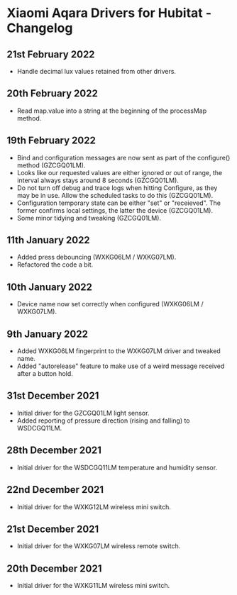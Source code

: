 # Xiaomi Aqara Drivers for Hubitat - Changelog

## 21st February 2022

- Handle decimal lux values retained from other drivers.

## 20th February 2022

- Read map.value into a string at the beginning of the processMap method.

## 19th February 2022

- Bind and configuration messages are now sent as part of the configure() method (GZCGQ01LM).
- Looks like our requested values are either ignored or out of range, the interval always stays around 8 seconds (GZCGQ01LM).
- Do not turn off debug and trace logs when hitting Configure, as they may be in use. Allow the scheduled tasks to do this (GZCGQ01LM).
- Configuration temporary state can be either "set" or "receieved". The former confirms local settings, the latter the device (GZCGQ01LM).
- Some minor tidying and tweaking (GZCGQ01LM).

## 11th January 2022

- Added press debouncing (WXKG06LM / WXKG07LM).
- Refactored the code a bit.

## 10th January 2022

- Device name now set correctly when configured (WXKG06LM / WXKG07LM).

## 9th January 2022

- Added WXKG06LM fingerprint to the WXKG07LM driver and tweaked name.
- Added "autorelease" feature to make use of a weird message received after a button hold.

## 31st December 2021

- Initial driver for the GZCGQ01LM light sensor.
- Added reporting of pressure direction (rising and falling) to WSDCGQ11LM.

## 28th December 2021

- Initial driver for the WSDCGQ11LM temperature and humidity sensor.

## 22nd December 2021

- Initial driver for the WXKG12LM wireless mini switch.

## 21st December 2021

- Initial driver for the WXKG07LM wireless remote switch.

## 20th December 2021

- Initial driver for the WXKG11LM wireless mini switch.